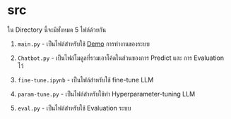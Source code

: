 # src

ใน Directory นี้จะมีทั้งหมด 5 ไฟล์ด้วยกัน

1. `main.py` - เป็นไฟล์สำหรับใช้ [Demo](https://huggingface.co/spaces/powerpuf-bot/wangchanberta-th-qa) การทำงานของระบบ

2. `Chatbot.py` - เป็นไฟล์โมดูลที่รวมเอาโค้ดในส่วนของการ Predict และ การ Evaluation ไว้

3. `fine-tune.ipynb` - เป็นไฟล์สำหรับใช้ fine-tune LLM

4. `param-tune.py` - เป็นไฟล์สำหรับใช้ทำ Hyperparameter-tuning LLM

5. `eval.py` - เป็นไฟล์สำหรับใช้ Evaluation ระบบ
